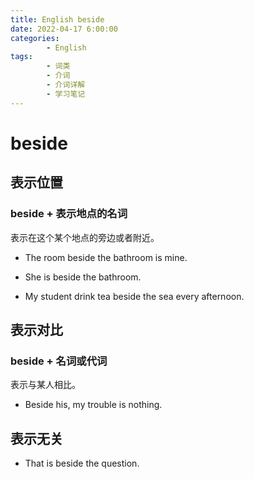 ```yaml
---
title: English beside
date: 2022-04-17 6:00:00
categories:
        - English
tags:
        - 词类
        - 介词
        - 介词详解
        - 学习笔记
---
```


# beside

## 表示位置

### beside + 表示地点的名词

表示在这个某个地点的旁边或者附近。

- The room beside the bathroom is mine.

- She is beside the bathroom.
- My student drink tea beside the sea every afternoon.

## 表示对比

### beside + 名词或代词

表示与某人相比。

- Beside his, my trouble is nothing.

## 表示无关

- That is beside the question.
